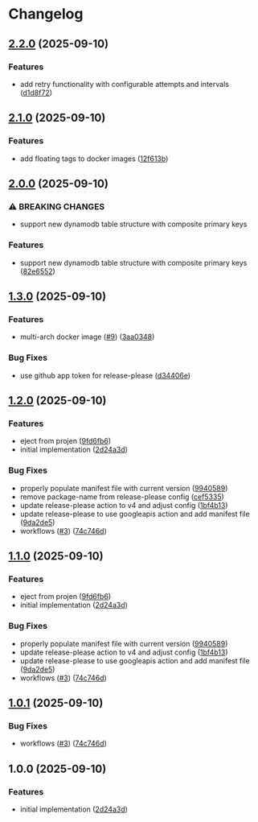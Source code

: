 # Changelog

## [2.2.0](https://github.com/sv-oss/dynalog4j/compare/v2.1.0...v2.2.0) (2025-09-10)


### Features

* add retry functionality with configurable attempts and intervals ([d1d8f72](https://github.com/sv-oss/dynalog4j/commit/d1d8f720a65fc91a0f2bc246b2eeec51ad6e78f1))

## [2.1.0](https://github.com/sv-oss/dynalog4j/compare/v2.0.0...v2.1.0) (2025-09-10)


### Features

* add floating tags to docker images ([12f613b](https://github.com/sv-oss/dynalog4j/commit/12f613b67996f50b52a16df2c06f54d45e5701be))

## [2.0.0](https://github.com/sv-oss/dynalog4j/compare/v1.3.0...v2.0.0) (2025-09-10)


### ⚠ BREAKING CHANGES

* support new dynamodb table structure with composite primary keys

### Features

* support new dynamodb table structure with composite primary keys ([82e6552](https://github.com/sv-oss/dynalog4j/commit/82e655205a7feb290777f959ab8cc39fc9cad182))

## [1.3.0](https://github.com/sv-oss/dynalog4j/compare/v1.2.0...v1.3.0) (2025-09-10)


### Features

* multi-arch docker image ([#9](https://github.com/sv-oss/dynalog4j/issues/9)) ([3aa0348](https://github.com/sv-oss/dynalog4j/commit/3aa03484f5290d3626b7175841d5ef2630788b26))


### Bug Fixes

* use github app token for release-please ([d34406e](https://github.com/sv-oss/dynalog4j/commit/d34406e1e0cac7a651dd512ecd4256eca2770c6f))

## [1.2.0](https://github.com/sv-oss/dynalog4j/compare/v1.1.0...v1.2.0) (2025-09-10)


### Features

* eject from projen ([9fd6fb6](https://github.com/sv-oss/dynalog4j/commit/9fd6fb6365381af8dc4745ba08824964e355b487))
* initial implementation ([2d24a3d](https://github.com/sv-oss/dynalog4j/commit/2d24a3d9e5357e506b9e911afd2b0cc386806dd9))


### Bug Fixes

* properly populate manifest file with current version ([9940589](https://github.com/sv-oss/dynalog4j/commit/99405893ab1a66f11c154515c9ec972f83c17bbf))
* remove package-name from release-please config ([cef5335](https://github.com/sv-oss/dynalog4j/commit/cef53358f4afc6cdf7fe7f070150130dcb7bdb60))
* update release-please action to v4 and adjust config ([1bf4b13](https://github.com/sv-oss/dynalog4j/commit/1bf4b13f895e5f307c774a4c553fa8f23574e3fc))
* update release-please to use googleapis action and add manifest file ([9da2de5](https://github.com/sv-oss/dynalog4j/commit/9da2de5cbfc283331d6982debacaa8df887b9349))
* workflows ([#3](https://github.com/sv-oss/dynalog4j/issues/3)) ([74c746d](https://github.com/sv-oss/dynalog4j/commit/74c746d96fcf1c753633aaa17294e18e4179053d))

## [1.1.0](https://github.com/sv-oss/dynalog4j/compare/dynalog4j-v1.0.1...dynalog4j-v1.1.0) (2025-09-10)


### Features

* eject from projen ([9fd6fb6](https://github.com/sv-oss/dynalog4j/commit/9fd6fb6365381af8dc4745ba08824964e355b487))
* initial implementation ([2d24a3d](https://github.com/sv-oss/dynalog4j/commit/2d24a3d9e5357e506b9e911afd2b0cc386806dd9))


### Bug Fixes

* properly populate manifest file with current version ([9940589](https://github.com/sv-oss/dynalog4j/commit/99405893ab1a66f11c154515c9ec972f83c17bbf))
* update release-please action to v4 and adjust config ([1bf4b13](https://github.com/sv-oss/dynalog4j/commit/1bf4b13f895e5f307c774a4c553fa8f23574e3fc))
* update release-please to use googleapis action and add manifest file ([9da2de5](https://github.com/sv-oss/dynalog4j/commit/9da2de5cbfc283331d6982debacaa8df887b9349))
* workflows ([#3](https://github.com/sv-oss/dynalog4j/issues/3)) ([74c746d](https://github.com/sv-oss/dynalog4j/commit/74c746d96fcf1c753633aaa17294e18e4179053d))

## [1.0.1](https://github.com/sv-oss/dynalog4j/compare/v1.0.0...v1.0.1) (2025-09-10)


### Bug Fixes

* workflows ([#3](https://github.com/sv-oss/dynalog4j/issues/3)) ([74c746d](https://github.com/sv-oss/dynalog4j/commit/74c746d96fcf1c753633aaa17294e18e4179053d))

## 1.0.0 (2025-09-10)


### Features

* initial implementation ([2d24a3d](https://github.com/sv-oss/dynalog4j/commit/2d24a3d9e5357e506b9e911afd2b0cc386806dd9))
